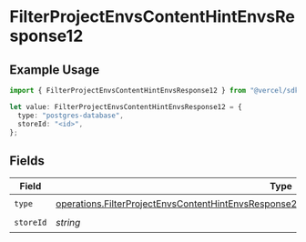 # FilterProjectEnvsContentHintEnvsResponse12

## Example Usage

```typescript
import { FilterProjectEnvsContentHintEnvsResponse12 } from "@vercel/sdk/models/operations/filterprojectenvs.js";

let value: FilterProjectEnvsContentHintEnvsResponse12 = {
  type: "postgres-database",
  storeId: "<id>",
};
```

## Fields

| Field                                                                                                                                                                                                        | Type                                                                                                                                                                                                         | Required                                                                                                                                                                                                     | Description                                                                                                                                                                                                  |
| ------------------------------------------------------------------------------------------------------------------------------------------------------------------------------------------------------------ | ------------------------------------------------------------------------------------------------------------------------------------------------------------------------------------------------------------ | ------------------------------------------------------------------------------------------------------------------------------------------------------------------------------------------------------------ | ------------------------------------------------------------------------------------------------------------------------------------------------------------------------------------------------------------ |
| `type`                                                                                                                                                                                                       | [operations.FilterProjectEnvsContentHintEnvsResponse200ApplicationJSONResponseBody3Envs12Type](../../models/operations/filterprojectenvscontenthintenvsresponse200applicationjsonresponsebody3envs12type.md) | :heavy_check_mark:                                                                                                                                                                                           | N/A                                                                                                                                                                                                          |
| `storeId`                                                                                                                                                                                                    | *string*                                                                                                                                                                                                     | :heavy_check_mark:                                                                                                                                                                                           | N/A                                                                                                                                                                                                          |